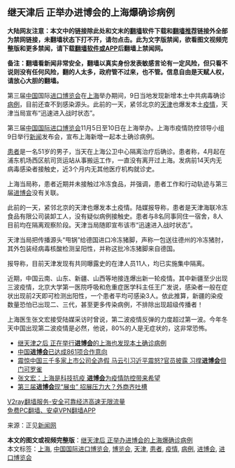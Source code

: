  <h2>继天津后 正举办进博会的上海爆确诊病例</h2> <p class="notice"><b>大陆网友注意：本文中的链接除此处和文末的<a href="https://github.com/bannedbook/fanqiang" >翻墙</a>软件下载和<a href="https://github.com/killgcd/justmysocks/blob/master/README.md">翻墙推荐</a>链接外全部为禁网链接，未翻墙状态下打不开，请勿点击。此为文字版禁闻，欲看图文视频完整版和更多禁闻，请下载<a href="https://github.com/bannedbook/fanqiang">翻墙软件或APP</a>后翻墙上禁闻网。</p><p>备注：翻墙看新闻非常安全，翻墙以真实身份发表敏感言论有一定风险，但只看不说则没有任何风险，翻的人太多，政府管不过来，也不管。信息自由是天赋人权，请放心大胆的翻墙。</b></p>  <div class="entry"> <p></p> <p>第三届<span class='wp_keywordlink_affiliate'><a href="https://www.bannedbook.org/" title="中国" target="_blank">中国</a></span>国际<a href="https://www.bannedbook.org/bnews/tag/%E8%BF%9B%E5%8F%A3%E5%8D%9A%E8%A7%88%E4%BC%9A/" class="st_tag internal_tag" rel="tag" title="标签 进口博览会 下的日志">进口博览会</a>在<a href="https://www.bannedbook.org/bnews/tag/%e4%b8%8a%e6%b5%b7/" class="st_tag internal_tag" rel="tag" title="标签 上海 下的日志">上海</a>举办期间，9日当地发现新增本土中共病毒确诊<a href="https://www.bannedbook.org/bnews/tag/%E7%97%85%E4%BE%8B/" class="st_tag internal_tag" rel="tag" title="标签 病例 下的日志">病例</a>，目前还查不到感染源头。此前的一天，紧邻北京的<a href="https://www.bannedbook.org/bnews/tag/%e5%a4%a9%e6%b4%a5/" class="st_tag internal_tag" rel="tag" title="标签 天津 下的日志">天津</a>也爆发本土<a href="https://www.bannedbook.org/bnews/tag/%E7%96%AB%E6%83%85/" class="st_tag internal_tag" rel="tag" title="标签 疫情 下的日志">疫情</a>，天津当局宣布“迅速进入战时状态”。</p> <p>第三届<a href="https://www.bannedbook.org/bnews/tag/%E4%B8%AD%E5%9B%BD%E5%9B%BD%E9%99%85%E8%BF%9B%E5%8F%A3%E5%8D%9A%E8%A7%88%E4%BC%9A/" class="st_tag internal_tag" rel="tag" title="标签 中国国际进口博览会 下的日志">中国国际进口博览会</a>11月5日至10日在上海举办。上海市疫情防控领导小组9日举行<span class='wp_keywordlink_affiliate'><a href="https://www.bannedbook.org/" title="新闻">新闻</a></span>发布会，宣布上海新增一起本土确诊病例。</p>  <p><a href="https://www.bannedbook.org/bnews/tag/%E6%82%A3%E8%80%85/" class="st_tag internal_tag" rel="tag" title="标签 患者 下的日志">患者</a>是一名51岁的男子，当天在上海公卫中心隔离治疗后确诊。患者称，4月起在浦东机场西区航司货运站从事搬运工作，一直没有离开过上海。发病前14天内无病毒感染者接触史，近3个月内无其他医疗机构就诊史。</p> <p>上海当局称，患者近期并未接触过冷冻食品，并强调，患者工作和行动轨迹与第三届<a href="https://www.bannedbook.org/bnews/tag/%E8%BF%9B%E5%8D%9A%E4%BC%9A/" class="st_tag internal_tag" rel="tag" title="标签 进博会 下的日志">进博会</a>没有关联。</p> <p>此前的一天，紧邻北京的天津也爆发本土疫情。陆媒报导称，患者是天津海联冷冻食品有限公司装卸工人，没有疑似病例接触史。患者与8名同事同住一宿舍，8人目前均在隔离观察阶段。天津当局随即宣布该市“迅速进入战时状态”。</p>  <p>天津当局把传播源头“甩锅”给德国进口冷冻猪脚，声称一包送往德州的冷冻猪肘，其外包装经病毒核酸检测呈阳性，并称这批冷冻猪脚来自德国。</p> <p>报导称，目前天津发现有共同曝露史的在津人员11人，均已实施集中隔离。</p> <p>近期，中国云南、山东、新疆、山西等地接连爆出新一轮疫情。其中新疆至少出现三波疫情，北京大学第一医院呼吸和危重症医学科主任王广发说，感染者一般在症状出现前2天即可检测出阳性，一个患者平均可感染3人。依此推算，新疆的染疫数量恐怕已出现二、三代，甚至更多传染病例，不排除出现超级传播者！</p>  <p>上海医生张文宏接受陆媒采访时曾说，第二波疫情反弹的力度超过第一波。今年冬天中国出现第二波疫情是必然，他说，80%的人是无症状的，这非常恐怖。</p> <ul class='op-related-articles' title='相关阅读'> <li><a href='https://www.bannedbook.org/bnews/headline/20201110/1428581.html' target='_blank'>继天津之后 正在举行<b>进博会</b>的上海也发现本土确诊病例</a></li> <li><a href='https://www.bannedbook.org/bnews/baitai/20201108/1427933.html' target='_blank'>中国<b>进博会</b>已达成861项合作意向</a></li> <li><a href='https://www.bannedbook.org/bnews/cnnews/20201108/1427506.html' target='_blank'>震惊中国三千多家上市公司全造假 马云引习近平震怒?官员披露 习撑<b>进博会</b>但门可罗雀</a></li> <li><a href='https://www.bannedbook.org/bnews/baitai/20201107/1427455.html' target='_blank'>张文宏：上海是科技抗疫 <b>进博会</b>为疫情防控带来希望</a></li> <li><a href='https://www.bannedbook.org/bnews/finance/20201107/1427124.html' target='_blank'>第三届<b>进博会</b>现“展虫” 招展压力大？外商齐吐槽</a></li> </ul> <p class="texttj"> <a href="https://www.bannedbook.org/forum23/topic22702.html" target="_blank">V2ray翻墙服务-安全可靠经济高速无限流量</a><br/> <a href="https://github.com/bannedbook/fanqiang/wiki/%E7%A6%81%E9%97%BB%E7%BD%91%E5%AE%89%E5%8D%93%E7%BF%BB%E5%A2%99%E6%96%B0%E9%97%BBAPP" target="_blank">免费PC翻墙、安卓VPN翻墙APP</a></p><p>来源：正见<span class='wp_keywordlink_affiliate'><a href="https://www.bannedbook.org/" title="新闻网">新闻网</a></span></p><a name='sharetosocial'></a>       <div><b>本文的图文或视频完整版</b>：<a href='https://www.bannedbook.org/bnews/cbnews/20201110/1428724.html'>继天津后 正举办进博会的上海爆确诊病例</a></div>  </div><!--END ENTRY--> <div class="postfooter"> <div>本文标签：<a href="https://www.bannedbook.org/bnews/tag/%e4%b8%8a%e6%b5%b7/" rel="tag">上海</a>, <a href="https://www.bannedbook.org/bnews/tag/%E4%B8%AD%E5%9B%BD%E5%9B%BD%E9%99%85%E8%BF%9B%E5%8F%A3%E5%8D%9A%E8%A7%88%E4%BC%9A/" rel="tag">中国国际进口博览会</a>, <a href="https://www.bannedbook.org/bnews/tag/%e5%8d%9a%e8%a7%88%e4%bc%9a/" rel="tag">博览会</a>, <a href="https://www.bannedbook.org/bnews/tag/%e5%a4%a9%e6%b4%a5/" rel="tag">天津</a>, <a href="https://www.bannedbook.org/bnews/tag/%E6%82%A3%E8%80%85/" rel="tag">患者</a>, <a href="https://www.bannedbook.org/bnews/tag/%E7%96%AB%E6%83%85/" rel="tag">疫情</a>, <a href="https://www.bannedbook.org/bnews/tag/%E7%97%85%E4%BE%8B/" rel="tag">病例</a>, <a href="https://www.bannedbook.org/bnews/tag/%E8%BF%9B%E5%8D%9A%E4%BC%9A/" rel="tag">进博会</a>, <a href="https://www.bannedbook.org/bnews/tag/%E8%BF%9B%E5%8F%A3%E5%8D%9A%E8%A7%88%E4%BC%9A/" rel="tag">进口博览会</a></div>  </div><!--END POSTFOOTER--> 